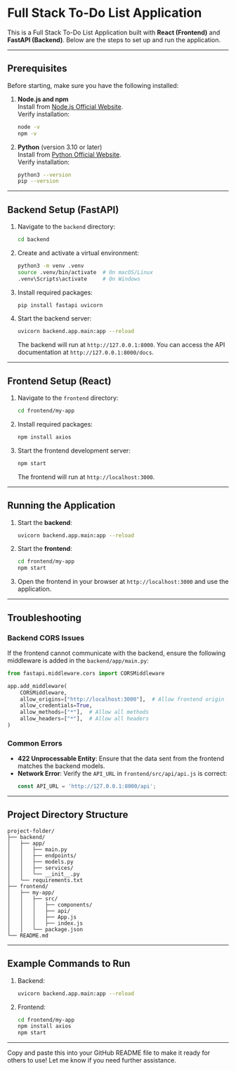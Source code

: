 # Full Stack To-Do List Application

This is a Full Stack To-Do List Application built with **React (Frontend)** and **FastAPI (Backend)**. Below are the steps to set up and run the application.

---

## Prerequisites

Before starting, make sure you have the following installed:

1. **Node.js and npm**  
   Install from [Node.js Official Website](https://nodejs.org/).  
   Verify installation:  
   ```bash
   node -v
   npm -v
   ```

2. **Python** (version 3.10 or later)  
   Install from [Python Official Website](https://www.python.org/).  
   Verify installation:  
   ```bash
   python3 --version
   pip --version
   ```

---

## Backend Setup (FastAPI)

1. Navigate to the `backend` directory:
   ```bash
   cd backend
   ```

2. Create and activate a virtual environment:
   ```bash
   python3 -m venv .venv
   source .venv/bin/activate  # On macOS/Linux
   .venv\Scripts\activate     # On Windows
   ```

3. Install required packages:
   ```bash
   pip install fastapi uvicorn
   ```

4. Start the backend server:
   ```bash
   uvicorn backend.app.main:app --reload
   ```

   The backend will run at `http://127.0.0.1:8000`. You can access the API documentation at `http://127.0.0.1:8000/docs`.

---

## Frontend Setup (React)

1. Navigate to the `frontend` directory:
   ```bash
   cd frontend/my-app
   ```

2. Install required packages:
   ```bash
   npm install axios
   ```

3. Start the frontend development server:
   ```bash
   npm start
   ```

   The frontend will run at `http://localhost:3000`.

---

## Running the Application

1. Start the **backend**:
   ```bash
   uvicorn backend.app.main:app --reload
   ```

2. Start the **frontend**:
   ```bash
   cd frontend/my-app
   npm start
   ```

3. Open the frontend in your browser at `http://localhost:3000` and use the application.

---

## Troubleshooting

### Backend CORS Issues
If the frontend cannot communicate with the backend, ensure the following middleware is added in the `backend/app/main.py`:
```python
from fastapi.middleware.cors import CORSMiddleware

app.add_middleware(
    CORSMiddleware,
    allow_origins=["http://localhost:3000"],  # Allow frontend origin
    allow_credentials=True,
    allow_methods=["*"],  # Allow all methods
    allow_headers=["*"],  # Allow all headers
)
```

### Common Errors

- **422 Unprocessable Entity**: Ensure that the data sent from the frontend matches the backend models.
- **Network Error**: Verify the `API_URL` in `frontend/src/api/api.js` is correct:
  ```javascript
  const API_URL = 'http://127.0.0.1:8000/api';
  ```

---

## Project Directory Structure

```
project-folder/
├── backend/
│   ├── app/
│   │   ├── main.py
│   │   ├── endpoints/
│   │   ├── models.py
│   │   ├── services/
│   │   └── __init__.py
│   └── requirements.txt
├── frontend/
│   ├── my-app/
│   │   ├── src/
│   │   │   ├── components/
│   │   │   ├── api/
│   │   │   ├── App.js
│   │   │   ├── index.js
│   │   └── package.json
└── README.md
```

---

## Example Commands to Run

1. Backend:
   ```bash
   uvicorn backend.app.main:app --reload
   ```

2. Frontend:
   ```bash
   cd frontend/my-app
   npm install axios
   npm start
   ```

---

Copy and paste this into your GitHub README file to make it ready for others to use! Let me know if you need further assistance.
